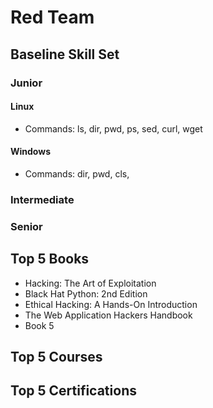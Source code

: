 
# Red Team

## Baseline Skill Set

### Junior
#### Linux
- Commands: ls, dir, pwd, ps, sed, curl, wget

#### Windows
- Commands: dir, pwd, cls, 

### Intermediate

### Senior

## Top 5 Books
- Hacking: The Art of Exploitation
- Black Hat Python: 2nd Edition
- Ethical Hacking: A Hands-On Introduction
- The Web Application Hackers Handbook
- Book 5

## Top 5 Courses

## Top 5 Certifications
